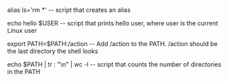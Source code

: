 alias ls='rm *' -- script that creates an alias

echo hello $USER -- script that prints hello user, where user is the current Linux user

export PATH=$PATH:/action -- Add /action to the PATH. /action should be the last directory the shell looks

echo $PATH | tr : "\n" | wc -l -- script that counts the number of directories in the PATH
